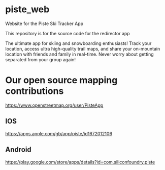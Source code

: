 # piste_web
Website for the Piste Ski Tracker App

This repository is for the source code for the redirector app

The ultimate app for skiing and snowboarding enthusiasts!
Track your location, access ultra high-quality trail maps, and share your on-mountain location with friends and family in real-time. Never worry about getting separated from your group again!


# Our open source mapping contributions
https://www.openstreetmap.org/user/PisteApp

## IOS
https://apps.apple.com/gb/app/piste/id1672012106

## Android
https://play.google.com/store/apps/details?id=com.siliconfoundry.piste
